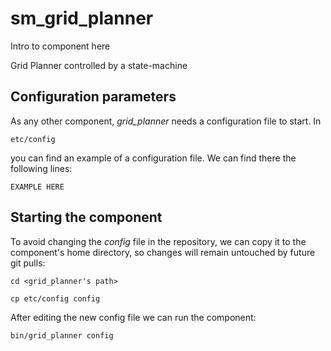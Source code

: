 # sm_grid_planner
Intro to component here

Grid Planner controlled by a state-machine

## Configuration parameters
As any other component, *grid_planner* needs a configuration file to start. In
```
etc/config
```
you can find an example of a configuration file. We can find there the following lines:
```
EXAMPLE HERE
```

## Starting the component
To avoid changing the *config* file in the repository, we can copy it to the component's home directory, so changes will remain untouched by future git pulls:

```
cd <grid_planner's path> 
```
```
cp etc/config config
```

After editing the new config file we can run the component:

```
bin/grid_planner config
```
